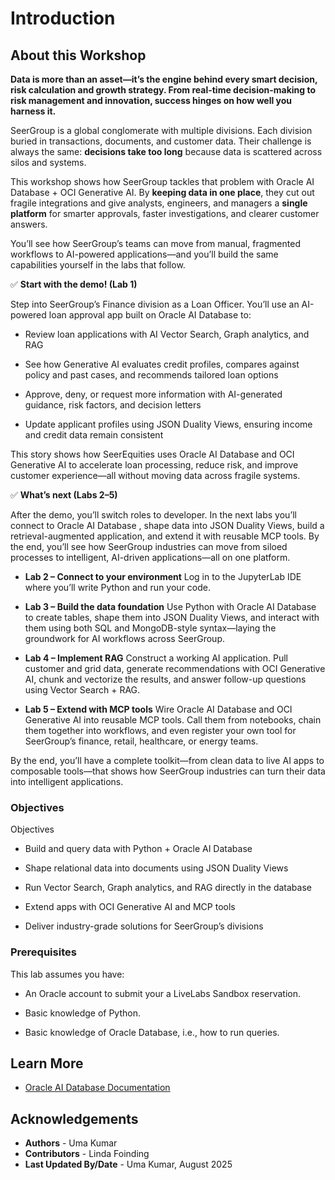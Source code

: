 # Introduction

## About this Workshop

**Data is more than an asset—it’s the engine behind every smart decision, risk calculation and growth strategy. From real-time decision-making to risk management and innovation, success hinges on how well you harness it.**

SeerGroup is a global conglomerate with multiple divisions. Each division buried in transactions, documents, and customer data. Their challenge is always the same: **decisions take too long** because data is scattered across silos and systems.

This workshop shows how SeerGroup tackles that problem with Oracle AI Database  + OCI Generative AI. By **keeping data in one place**, they cut out fragile integrations and give analysts, engineers, and managers a **single platform** for smarter approvals, faster investigations, and clearer customer answers.

You’ll see how SeerGroup’s teams can move from manual, fragmented workflows to AI-powered applications—and you’ll build the same capabilities yourself in the labs that follow.

✅ **Start with the demo! (Lab 1)**

Step into SeerGroup’s Finance division as a Loan Officer. You’ll use an AI-powered loan approval app built on Oracle AI Database  to:

* Review loan applications with AI Vector Search, Graph analytics, and RAG

* See how Generative AI evaluates credit profiles, compares against policy and past cases, and recommends tailored loan options

* Approve, deny, or request more information with AI-generated guidance, risk factors, and decision letters

* Update applicant profiles using JSON Duality Views, ensuring income and credit data remain consistent

This story shows how SeerEquities uses Oracle AI Database  and OCI Generative AI to accelerate loan processing, reduce risk, and improve customer experience—all without moving data across fragile systems.

✅ **What’s next (Labs 2–5)**

After the demo, you’ll switch roles to developer. In the next labs you’ll connect to Oracle AI Database , shape data into JSON Duality Views, build a retrieval-augmented application, and extend it with reusable MCP tools. By the end, you’ll see how SeerGroup industries can move from siloed processes to intelligent, AI-driven applications—all on one platform.

* **Lab 2 – Connect to your environment**
Log in to the JupyterLab IDE where you’ll write Python and run your code.

* **Lab 3 – Build the data foundation**
Use Python with Oracle AI Database  to create tables, shape them into JSON Duality Views, and interact with them using both SQL and MongoDB-style syntax—laying the groundwork for AI workflows across SeerGroup.

* **Lab 4 – Implement RAG**
Construct a working AI application. Pull customer and grid data, generate recommendations with OCI Generative AI, chunk and vectorize the results, and answer follow-up questions using Vector Search + RAG.

* **Lab 5 – Extend with MCP tools**
Wire Oracle AI Database  and OCI Generative AI into reusable MCP tools. Call them from notebooks, chain them together into workflows, and even register your own tool for SeerGroup’s finance, retail, healthcare, or energy teams.

By the end, you’ll have a complete toolkit—from clean data to live AI apps to composable tools—that shows how SeerGroup industries can turn their data into intelligent applications.

### Objectives

Objectives

* Build and query data with Python + Oracle AI Database 

* Shape relational data into documents using JSON Duality Views

* Run Vector Search, Graph analytics, and RAG directly in the database

* Extend apps with OCI Generative AI and MCP tools

* Deliver industry-grade solutions for SeerGroup’s divisions

### Prerequisites

This lab assumes you have:

* An Oracle account to submit your a LiveLabs Sandbox reservation.

* Basic knowledge of Python.

* Basic knowledge of Oracle Database, i.e., how to run queries.

## Learn More

* [Oracle AI Database  Documentation](https://docs.oracle.com/en/database/oracle/oracle-database/23/)

## Acknowledgements
* **Authors** - Uma Kumar
* **Contributors** - Linda Foinding
* **Last Updated By/Date** - Uma Kumar, August 2025
